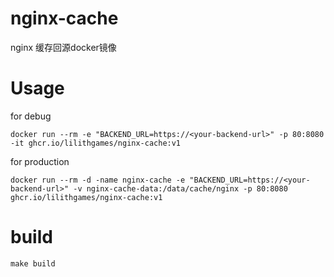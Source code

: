 # nginx-cache 
nginx 缓存回源docker镜像

# Usage
for debug
```
docker run --rm -e "BACKEND_URL=https://<your-backend-url>" -p 80:8080 -it ghcr.io/lilithgames/nginx-cache:v1
```

for production
```
docker run --rm -d -name nginx-cache -e "BACKEND_URL=https://<your-backend-url>" -v nginx-cache-data:/data/cache/nginx -p 80:8080 ghcr.io/lilithgames/nginx-cache:v1
```

# build
```
make build
```
